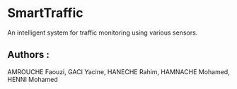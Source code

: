 # SmartTraffic
An intelligent system for traffic monitoring using various sensors.

## Authors :
AMROUCHE Faouzi,
GACI Yacine,
HANECHE Rahim, 
HAMNACHE Mohamed,
HENNI Mohamed

